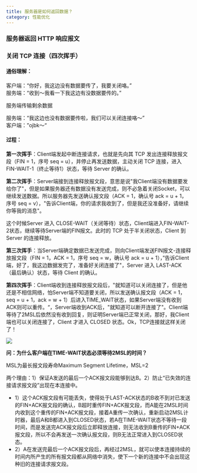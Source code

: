 ```yaml
---
title: 服务器是如何返回数据？
category: 性能优化
---
```



### 服务器返回 HTTP 响应报文

### 关闭 TCP 连接（四次挥手）

#### 通俗理解：

客户端：“你好，我这边没有数据要传了，我要关闭咯。”  
服务端：“收到～我看一下我这边有没数据要传的。”

服务端传输剩余数据

服务端：“我这边也没有数据要传啦，我们可以关闭连接咯～”  
客户端：”ojbk～“

#### 过程：

**第一次挥手**：Client端发起中断连接请求，也就是先向其 TCP 发出连接释放报文段（FIN = 1，序号 seq = u），并停止再发送数据，主动关闭 TCP 连接，进入 FIN-WAIT-1（终止等待1）状态，等待 Server 的确认。

**第二次挥手**：Server端接到连接释放报文段，意思是说"我Client端没有数据要发给你了"，但是如果服务器还有数据没有发送完成，则不必急着关闭Socket，可以继续发送数据。所以服务器先发送确认报文段（ACK = 1，确认号 ack = u + 1，序号 seq = v），"告诉Client端，你的请求我收到了，但是我还没准备好，请继续你等我的消息"。

这个时候Server 进入 CLOSE-WAIT（关闭等待）状态，Client端进入FIN-WAIT-2状态，继续等待Server端的FIN报文。此时的 TCP 处于半关闭状态，Client 到 Server 的连接释放。

**第三次挥手**：当Server端确定数据已发送完成，则向Client端发送FIN报文-连接释放报文段（FIN = 1，ACK = 1，序号 seq = w，确认号 ack = u + 1），”告诉Client端，好了，我这边数据发完了，准备好关闭连接了"，Server 进入 LAST-ACK（最后确认）状态，等待 Client 的确认。

**第四次挥手**：Client端收到连接释放报文段后，"就知道可以关闭连接了，但是他还是不相信网络，怕Server端不知道要关闭，所以发送确认报文段（ACK = 1，seq = u + 1，ack = w + 1）后进入TIME\_WAIT状态，如果Server端没有收到ACK则可以重传。“，Server端收到ACK后，"就知道可以断开连接了"。Client端等待了2MSL后依然没有收到回复，则证明Server端已正常关闭，那好，我Client端也可以关闭连接了，Client 才进入 CLOSED 状态。Ok，TCP连接就这样关闭了！

![](.gitbook/assets/54797753-6f6e1e00-4c90-11e9-88f3-cf9fc6a0ef73.png)



**问：为什么客户端在TIME-WAIT状态必须等待2MSL的时间？**

MSL为最长报文段寿命Maximum Segment Lifetime，MSL=2

两个理由：1）保证A发送的最后一个ACK报文段能够到达B。2）防止“已失效的连接请求报文段”出现在本连接中。

* 1）这个ACK报文段有可能丢失，使得处于LAST-ACK状态的B收不到对已发送的FIN+ACK报文段的确认，B超时重传FIN+ACK报文段，而A能在2MSL时间内收到这个重传的FIN+ACK报文段，接着A重传一次确认，重新启动2MSL计时器，最后A和B都进入到CLOSED状态，若A在TIME-WAIT状态不等待一段时间，而是发送完ACK报文段后立即释放连接，则无法收到B重传的FIN+ACK报文段，所以不会再发送一次确认报文段，则B无法正常进入到CLOSED状态。
* 2）A在发送完最后一个ACK报文段后，再经过2MSL，就可以使本连接持续的时间内所产生的所有报文段都从网络中消失，使下一个新的连接中不会出现这种旧的连接请求报文段。

